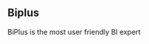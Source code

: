 ## Biplus
BiPlus is the most user friendly BI expert 
<!--stackedit_data:
eyJoaXN0b3J5IjpbLTQ2MjkwODc2OV19
-->